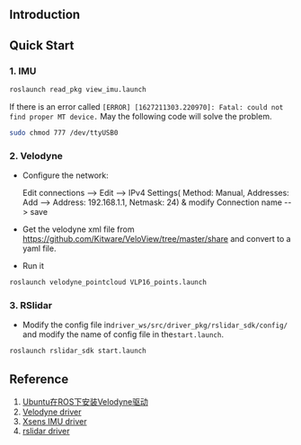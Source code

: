## Introduction

## Quick Start

### 1. IMU

```bash
roslaunch read_pkg view_imu.launch
```

If there is an error called `[ERROR] [1627211303.220970]: Fatal: could not find proper MT device.` May the following code will solve the problem.

```bash
sudo chmod 777 /dev/ttyUSB0
```

### 2. Velodyne

- Configure the network:

  Edit connections --> Edit --> IPv4 Settings( Method: Manual, Addresses: Add --> Address: 192.168.1.1, Netmask: 24) & modify Connection name --> save
- Get the velodyne xml file from https://github.com/Kitware/VeloView/tree/master/share and convert to a yaml file.
- Run it

```bash
roslaunch velodyne_pointcloud VLP16_points.launch
```

### 3. RSlidar

* Modify the config file in`driver_ws/src/driver_pkg/rslidar_sdk/config/` and modify the name of config file in the`start.launch`.

```bash
roslaunch rslidar_sdk start.launch
```

## Reference

1. [Ubuntu在ROS下安装Velodyne驱动](https://sunjiadai.xyz/blog/2019/01/07/Ubuntu%E5%9C%A8ROS%E4%B8%8B%E5%AE%89%E8%A3%85Velodyne%E9%A9%B1%E5%8A%A8/)
2. [Velodyne driver](https://github.com/ros-drivers/velodyne.git)
3. [Xsens IMU driver](https://github.com/ethz-asl/ethzasl_xsens_driver.git)
4. [rslidar driver](https://github.com/RoboSense-LiDAR/rslidar_sdk.git)
